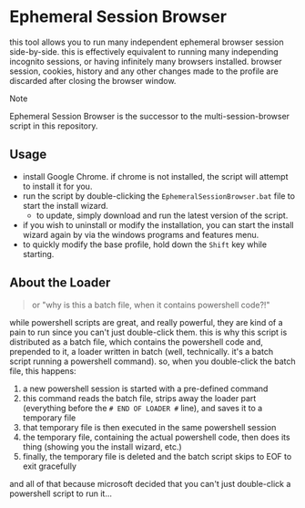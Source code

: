 # Ephemeral Session Browser

this tool allows you to run many independent ephemeral browser session side-by-side.
this is effectively equivalent to running many independing incognito sessions, or having infinitely many browsers installed.
browser session, cookies, history and any other changes made to the profile are discarded after closing the browser window.

> [!NOTE]
> Ephemeral Session Browser is the successor to the multi-session-browser script in this repository.

## Usage

- install Google Chrome. if chrome is not installed, the script will attempt to install it for you.
- run the script by double-clicking the `EphemeralSessionBrowser.bat` file to start the install wizard.
  - to update, simply download and run the latest version of the script.
- if you wish to uninstall or modify the installation, you can start the install wizard again by via the windows programs and features menu.
- to quickly modify the base profile, hold down the `Shift` key while starting.

## About the Loader

> or "why is this a batch file, when it contains powershell code?!"

while powershell scripts are great, and really powerful, they are kind of a pain to run since you can't just double-click them.
this is why this script is distributed as a batch file, which contains the powershell code and, prepended to it, a loader written in batch (well, technically. it's a batch script running a powershell command).
so, when you double-click the batch file, this happens:

1. a new powershell session is started with a pre-defined command
2. this command reads the batch file, strips away the loader part (everything before the `# END OF LOADER #` line), and saves it to a temporary file
3. that temporary file is then executed in the same powershell session
4. the temporary file, containing the actual powershell code, then does its thing (showing you the install wizard, etc.)
5. finally, the temporary file is deleted and the batch script skips to EOF to exit gracefully

and all of that because microsoft decided that you can't just double-click a powershell script to run it...
